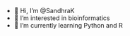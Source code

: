 - 👋 Hi, I’m @SandhraK
- 👀 I’m interested in bioinformatics
- 🌱 I’m currently learning Python and R
<!---
SandhraK/SandhraK is a ✨ special ✨ repository because its `README.md` (this file) appears on your GitHub profile.
You can click the Preview link to take a look at your changes.
--->

